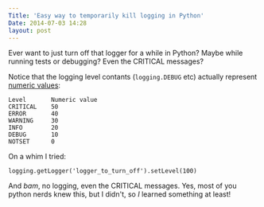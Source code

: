 ```yaml
---
Title: 'Easy way to temporarily kill logging in Python'
Date: 2014-07-03 14:28
layout: post
---
```


Ever want to just turn off that logger for a while in Python? Maybe while running tests or debugging? Even the CRITICAL messages?

Notice that the logging level contants (`logging.DEBUG` etc) actually represent [numeric values](https://docs.python.org/2/howto/logging.html#logging-levels):

    Level       Numeric value
    CRITICAL    50
    ERROR       40
    WARNING     30
    INFO        20
    DEBUG       10
    NOTSET      0

On a whim I tried:

    logging.getLogger('logger_to_turn_off').setLevel(100)

And *bam*, no logging, even the CRITICAL messages. Yes, most of you python nerds knew this, but I didn't, so *I* learned something at least!

